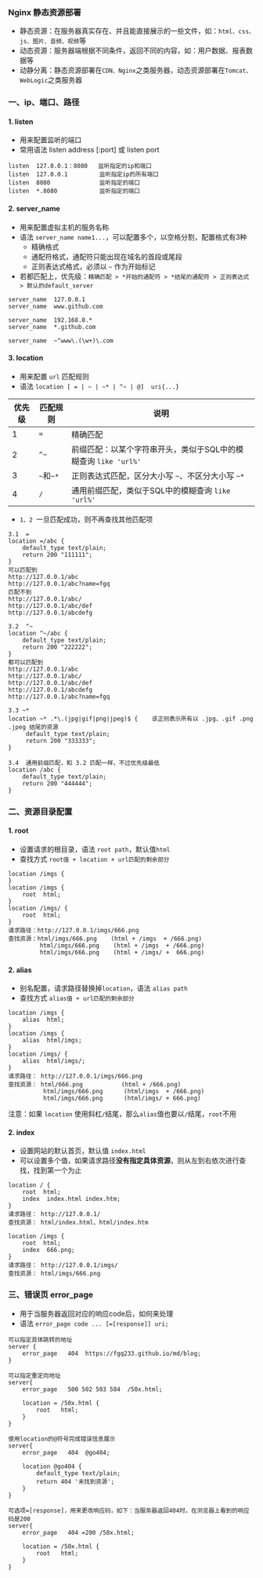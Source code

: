 ### Nginx 静态资源部署
* 静态资源：在服务器真实存在、并且能直接展示的一些文件，如：`html、css、js、图片、音频、视频`等
* 动态资源：服务器端根据不同条件，返回不同的内容，如：用户数据、报表数据等
* 动静分离：静态资源部署在`CDN、Nginx`之类服务器，动态资源部署在`Tomcat、WebLogic`之类服务器

### 一、ip、端口、路径
#### 1. listen
* 用来配置监听的端口
* 常用语法 listen address [:port] 或 listen port

```
listen  127.0.0.1：8080   监听指定的ip和端口
listen  127.0.0.1         监听指定ip的所有端口
listen  8080              监听指定的端口
listen  *.8080            监听指定的端口
```


#### 2. server_name
* 用来配置虚拟主机的服务名称
* 语法 `server_name name1...`，可以配置多个，以空格分割，配置格式有3种
  * 精确格式
  * 通配符格式，通配符只能出现在域名的首段或尾段
  * 正则表达式格式，必须以 `~` 作为开始标记
* 若都匹配上，优先级：`精确匹配 > *开始的通配符 > *结尾的通配符 > 正则表达式 > 默认的default_server`

```
server_name  127.0.0.1          
server_name  www.github.com     

server_name  192.168.0.*        
server_name  *.github.com       

server_name  ~^www\.(\w+)\.com  
```


#### 3. location 
* 用来配置 `url` 匹配规则
* 语法 `location [ = | ~ | ~* | ^~ | @]  uri{...}`


| 优先级   | 匹配规则   | 说明     |
| ------  | ------- | --------- |
| 1      | `=`         | 精确匹配                       |
| 2      | `^~`         |  前缀匹配：以某个字符串开头，类似于SQL中的模糊查询 `like 'url%'`  |
| 3      | `~`和`~*`    |  正则表达式匹配，区分大小写 `~`、不区分大小写 `~*`          |
| 4      | `/`         |   通用前缀匹配，类似于SQL中的模糊查询 `like 'url%'` |

* `1、2 `一旦匹配成功，则不再查找其他匹配项

```
3.1  = 
location =/abc {
    default_type text/plain;
    return 200 "111111";
}
可以匹配到
http://127.0.0.1/abc
http://127.0.0.1/abc?name=fgq
匹配不到
http://127.0.0.1/abc/
http://127.0.0.1/abc/def
http://127.0.0.1/abcdefg

3.2  ^~  
location ^~/abc {       
    default_type text/plain;
    return 200 "222222";
}
都可以匹配到
http://127.0.0.1/abc
http://127.0.0.1/abc/
http://127.0.0.1/abc/def
http://127.0.0.1/abcdefg
http://127.0.0.1/abc?name=fgq

3.3 ~* 
location ~* .*\.(jpg|gif|png|jpeg)$ {    该正则表示所有以 .jpg、.gif .png .jpeg 结尾的资源
     default_type text/plain;
     return 200 "333333";
}

3.4  通用前缀匹配，和 3.2 匹配一样，不过优先级最低
location /abc {
    default_type text/plain;
    return 200 "444444";
}
```



### 二、资源目录配置
#### 1. root
* 设置请求的根目录，语法 `root path`，默认值`html`
* 查找方式 `root值 + location + url匹配的剩余部分`

```
location /imgs {                                    
}
location /imgs {                                    
    root  html;                              
}
location /imgs/ {                                  
    root  html;                              
}
请求路径：http://127.0.0.1/imgs/666.png
查找资源：html/imgs/666.png    (html + /imgs  + /666.png)
         html/imgs/666.png    (html + /imgs  + /666.png)
         html/imgs/666.png    (html + /imgs/ +  666.png)
```


#### 2. alias
* 别名配置，请求路径替换掉`location`，语法 `alias path`
* 查找方式 `alias值 + url匹配的剩余部分`
 
```
location /imgs {                               
    alias  html;                              
}
location /imgs {                               
    alias  html/imgs;                              
}
location /imgs/ {                               
    alias  html/imgs/;                              
}
请求路径： http://127.0.0.1/imgs/666.png
查找资源： html/666.png           (html + /666.png)
          html/imgs/666.png      (html/imgs  + /666.png)
          html/imgs/666.png      (html/imgs/ + 666.png)
```


注意：如果 `location` 使用斜杠`/`结尾，那么`alias`值也要以`/`结尾，`root`不用



#### 2. index
* 设置网站的默认首页，默认值 `index.html`
* 可以设置多个值，如果请求路径**没有指定具体资源**，则从左到右依次进行查找，找到第一个为止

```
location / {                               
    root  html;                              
    index  index.html index.htm;                          
}
请求路径： http://127.0.0.1/
查找资源： html/index.html、html/index.htm  

location /imgs {                               
    root  html;                              
    index  666.png;                          
}
请求路径： http://127.0.0.1/imgs/
查找资源： html/imgs/666.png  
```


### 三、错误页 error_page
* 用于当服务器返回对应的响应code后，如何来处理
* 语法 `error_page code ... [=[response]] uri;` 

```
可以指定具体跳转的地址
server {
    error_page   404  https://fgq233.github.io/md/blog;
}

可以指定重定向地址
server{
    error_page   500 502 503 504  /50x.html;
    
    location = /50x.html {
        root   html;
    }
}

使用location的@符号完成错误信息展示
server{
    error_page   404  @go404;
    
    location @go404 {
        default_type text/plain;
        return 404 '未找到资源';
    }
}

可选项=[response]，用来更改响应码，如下：当服务器返回404时，在浏览器上看到的响应码是200
server{
    error_page   404 =200 /50x.html;
    
    location = /50x.html {
        root   html;
    }
}
```
